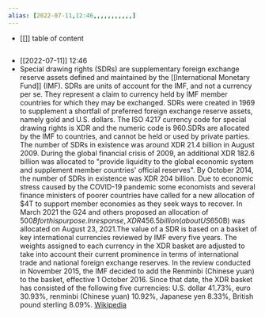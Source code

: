 ```yaml
---
alias: [2022-07-11,12:46,,,,,,,,,,,]
---
```

- [[]]
table of content
```toc
```

- [[2022-07-11]] 12:46
- Special drawing rights (SDRs) are supplementary foreign exchange reserve assets defined and maintained by the [[International Monetary Fund]] (IMF). SDRs are units of account for the IMF, and not a currency per se. They represent a claim to currency held by IMF member countries for which they may be exchanged. SDRs were created in 1969 to supplement a shortfall of preferred foreign exchange reserve assets, namely gold and U.S. dollars. The ISO 4217 currency code for special drawing rights is XDR and the numeric code is 960.SDRs are allocated by the IMF to countries, and cannot be held or used by private parties. The number of SDRs in existence was around XDR 21.4 billion in August 2009. During the global financial crisis of 2009, an additional XDR 182.6 billion was allocated to "provide liquidity to the global economic system and supplement member countries' official reserves". By October 2014, the number of SDRs in existence was XDR 204 billion. Due to economic stress caused by the COVID-19 pandemic some economists and several finance ministers of poorer countries have called for a new allocation of $4T to support member economies as they seek ways to recover. In March 2021 the G24 and others proposed an allocation of $500B for this purpose. In response, XDR 456.5 billion (about US$650B) was allocated on August 23, 2021.The value of a SDR is based on a basket of key international currencies reviewed by IMF every five years. The weights assigned to each currency in the XDR basket are adjusted to take into account their current prominence in terms of international trade and national foreign exchange reserves. In the review conducted in November 2015, the IMF decided to add the Renminbi (Chinese yuan) to the basket, effective 1 October 2016. Since that date, the XDR basket has consisted of the following five currencies: U.S. dollar 41.73%, euro 30.93%, renminbi (Chinese yuan) 10.92%, Japanese yen 8.33%, British pound sterling 8.09%.
[Wikipedia](https://en.wikipedia.org/wiki/Special%20drawing%20rights)